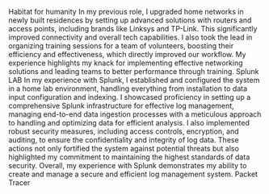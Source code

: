 Habitat for humanity
	In my previous role, I upgraded home networks in newly built residences by setting up advanced solutions with routers and access points, including brands like Linksys and TP-Link. This significantly improved connectivity and overall tech capabilities. I also took the lead in organizing training sessions for a team of volunteers, boosting their efficiency and effectiveness, which directly improved our workflow. My experience highlights my knack for implementing effective networking solutions and leading teams to better performance through training.
Splunk LAB
	In my experience with Splunk, I established and configured the system in a home lab environment, handling everything from installation to data input configuration and indexing. I showcased proficiency in setting up a comprehensive Splunk infrastructure for effective log management, managing end-to-end data ingestion processes with a meticulous approach to handling and optimizing data for efficient analysis. I also implemented robust security measures, including access controls, encryption, and auditing, to ensure the confidentiality and integrity of log data. These actions not only fortified the system against potential threats but also highlighted my commitment to maintaining the highest standards of data security. Overall, my experience with Splunk demonstrates my ability to create and manage a secure and efficient log management system.
Packet Tracer
	